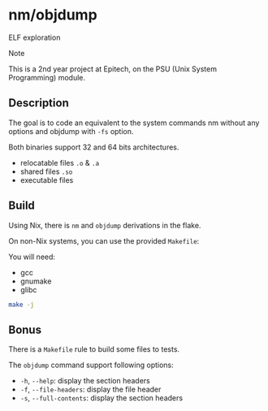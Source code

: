 # nm/objdump

ELF exploration

> [!NOTE]
> This is a 2nd year project at Epitech, on the PSU (Unix System Programming)
> module.


## Description

The goal is to code an equivalent to the system commands nm without any options
and objdump with `-fs` option.

Both binaries support 32 and 64 bits architectures.
- relocatable files `.o` & `.a`
- shared files `.so`
- executable files


## Build

Using Nix, there is `nm` and `objdump` derivations in the flake.

On non-Nix systems, you can use the provided `Makefile`:

You will need:
- gcc
- gnumake
- glibc
```sh
make -j
```

## Bonus

There is a `Makefile` rule to build some files to tests.

The `objdump` command support following options:
- `-h`, `--help`: display the section headers
- `-f`, `--file-headers`: display the file header
- `-s`, `--full-contents`: display the section headers
